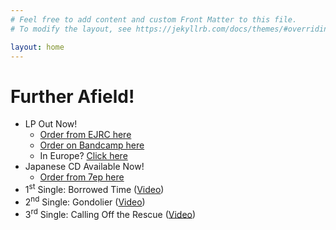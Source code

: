 ```yaml
---
# Feel free to add content and custom Front Matter to this file.
# To modify the layout, see https://jekyllrb.com/docs/themes/#overriding-theme-defaults

layout: home
---
```


# Further Afield!

-   LP Out Now!
    -   [Order from EJRC here](https://ernestjenning.limitedrun.com/products/778312)
    -   [Order on Bandcamp here](https://plusminusnyc.bandcamp.com/album/further-afield)
    -   In Europe? [Click here](2024/04/29/european-outlets.html)
-   Japanese CD Available Now!
    -   [Order from 7ep here](https://7eptokyo.bandcamp.com/album/further-afield-cd-digital)
-   1<sup>st</sup> Single: Borrowed Time ([Video](https://youtu.be/UJKDO7uQCeM))
-   2<sup>nd</sup> Single: Gondolier ([Video](https://youtu.be/Fi9gp52e68Y))
-   3<sup>rd</sup> Single: Calling Off the Rescue
    ([Video](https://www.youtube.com/watch?v=KbIUbA-2Fas))
